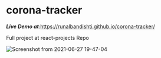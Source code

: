 # corona-tracker
***Live Demo at***:https://runalbandishti.github.io/corona-tracker/


Full project at react-projects Repo


![Screenshot from 2021-06-27 19-47-04](https://user-images.githubusercontent.com/42735893/123548207-75ada780-d781-11eb-8565-1b293138098b.png)
